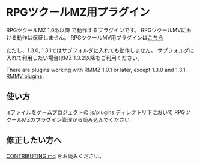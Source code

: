 # RPGツクールMZ用プラグイン

RPGツクールMZ 1.0系以降 で動作するプラグインです。
RPGツクールMVにおける動作は保証しません。
RPGツクールMV用プラグインは[こちら](https://github.com/elleonard/RPGtkoolMV-Plugins)

ただし、1.3.0, 1.3.1ではサブフォルダに入れても動作しません。
サブフォルダに入れて利用したい場合はMZ 1.3.2以降をご利用ください。

There are plugins working with RMMZ 1.0.1 or later, except 1.3.0 and 1.3.1.
[RMMV plugins](https://github.com/elleonard/RPGtkoolMV-Plugins).

## 使い方

jsファイルをゲームプロジェクトの js/plugins ディレクトリ下において
RPGツクールMZのプラグイン管理から読み込んでください

## 修正したい方へ

[CONTRIBUTING.md](https://github.com/elleonard/DarkPlasma-MZ-Plugins/blob/master/CONTRIBUTING.md) をお読みください。

